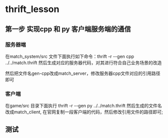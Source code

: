 # thrift_lesson
## 第一步 实现cpp 和 py 客户端服务端的通信
### 服务器端
在match_system/src 文件下面执行如下命令：thrift -r --gen cpp ../../match.thrift
然后生成对应的服务器代码，对其进行符合自己业务场景的改造

然后把文件名gen-cpp改成match_server，修改服务器cpp文件对应的引用路径即可

### 客户端
在game/src 目录下面执行 thrift -r --gen py ../../match.thrift
然后生成的文件名改成match_client, 在官网复制一段客户端的代码，然后修改引用文件的路径即可;

## 测试
